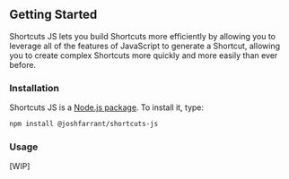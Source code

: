## Getting Started

Shortcuts JS lets you build Shortcuts more efficiently by allowing you to leverage all of the features of JavaScript to generate a Shortcut, allowing you to create complex Shortcuts more quickly and more easily than ever before.

### Installation

Shortcuts JS is a [Node.js package](https://www.npmjs.com/package/@joshfarrant/shortcuts-js). To install it, type:

```sh
npm install @joshfarrant/shortcuts-js
```

### Usage

[WIP]
